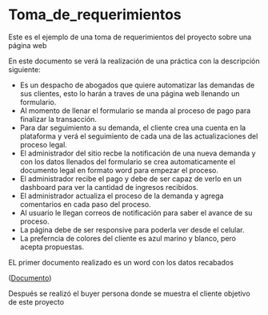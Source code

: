 # Toma_de_requerimientos
Este es el ejemplo de una toma de requerimientos del proyecto sobre una página web

En este documento se verá la realización de una práctica con la descripción siguiente:

- Es un despacho de abogados que quiere automatizar las demandas de sus clientes, esto lo harán a traves de una página web llenando un formulario.
- Al momento de llenar el formulario se manda al proceso de pago para finalizar la transacción.
- Para dar seguimiento a su demanda, el cliente crea una cuenta en la plataforma y verá el seguimiento de cada una de las actualizaciones del proceso legal.
- El administrador del sitio recbe la notificación de una nueva demanda y con los datos llenados del formulario se crea automaticamente el documento legal en formato word para empezar el proceso.
- El administrador recibe el pago y debe de ser capaz de verlo en un dashboard para ver la cantidad de ingresos recibidos.
- El administrador actualiza el proceso de la demanda y agrega comentarios en cada paso del proceso.
- Al usuario le llegan correos de notificación para saber el avance de su proceso.
- La página debe de ser responsive para poderla ver desde el celular.
- La preferncia de colores del cliente es azul marino y blanco, pero acepta propuestas.

EL primer documento realizado es un word con los datos recabados

([Documento]([./1.-Requerimientos1.doc](https://github.com/Fufinop/Toma_de_requerimientos/blob/efa56309bd4af8fa6e32aa512cf90b36f4249bdb/01%20-%20archivos/1.-Requerimientos1.doc)))

Después se realizó el buyer persona donde se muestra el cliente objetivo de este proyecto
